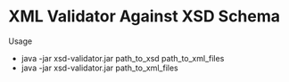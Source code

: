 # XML Validator Against XSD Schema
Usage 
- java -jar xsd-validator.jar path_to_xsd path_to_xml_files
- java -jar xsd-validator.jar path_to_xml_files